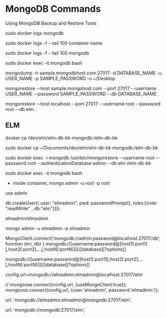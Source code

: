 
# MongoDB Commands

Using MongoDB Backup and Restore Tools

sudo docker logs mongodb

sudo docker logs -f --tail 100 container-name

sudo docker logs -f --tail 100 mongodb


sudo docker exec -it mongodb bash

mongodump -h sample.mongodbhost.com:27017 -d DATABASE_NAME -u USER_NAME -p SAMPLE_PASSWORD -o ~/Desktop

mongorestore --host sample.mongohost.com --port 27017 --username USER_NAME --password SAMPLE_PASSWORD --db DATABASE_NAME .

mongorestore --host localhost --port 27017 --username root --password root --db elm .

## ELM

docker cp /dev/elm/elm-db-bk mongodb:/elm-db-bk

sudo docker cp ~/Documents/dev/elm/elm-db-bk mongodb:/elm-db-bk

sudo docker exec -i mongodb /usr/bin/mongorestore --username root --password root --authenticationDatabase admin --db elm /elm-db-bk


sudo docker exec -it mongodb bash


- inside container,
mongo admin -u root -p root

use admin

db.createUser({
    user: "elmadmin",
	pwd: passwordPrompt(),
	roles:[{role: "readWrite" , db:"elm"}]})


elmadmin/elmadmin

mongo admin -u elmadmin -p elmadmin


MongoClient.connect('mongodb://admin:password@localhost:27017/db', function (err, db) {
mongodb://[username:password@]host1[:port1][,host2[:port2],...[,hostN[:portN]]][/[database][?options]]

mongodb://[username:password@]host1[:port1][,host2[:port2],...[,hostN[:portN]]][/[database][?options]]

config.url=mongodb://elmadmin:elmadmin@localhost:27017/elm

// mongoose.connect(config.url, {useMongoClient:true});
mongoose.connect(config.url, {user:'elmadmin', password:'elmadmin'});

url: 'mongodb://elmadmin:elmadmin@mongodb:27017/elm',

url: 'mongodb://mongodb:27017/elm',










